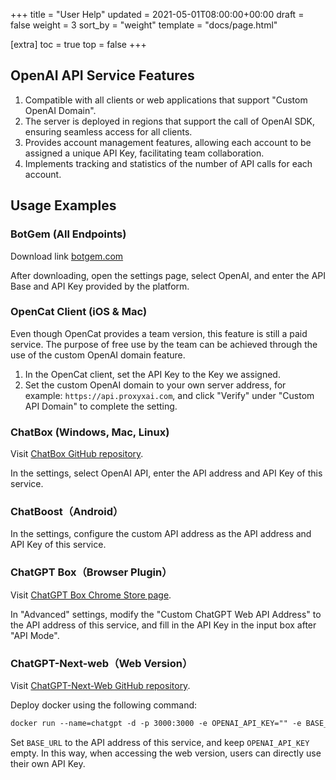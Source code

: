 +++
title = "User Help"
updated = 2021-05-01T08:00:00+00:00
draft = false
weight = 3
sort_by = "weight"
template = "docs/page.html"

[extra]
toc = true
top = false
+++

## OpenAI API Service Features

1. Compatible with all clients or web applications that support "Custom OpenAI Domain".
2. The server is deployed in regions that support the call of OpenAI SDK, ensuring seamless access for all clients.
3. Provides account management features, allowing each account to be assigned a unique API Key, facilitating team collaboration.
4. Implements tracking and statistics of the number of API calls for each account.

## Usage Examples

### BotGem (All Endpoints)

Download link [botgem.com](https://botgem.com)

After downloading, open the settings page, select OpenAI, and enter the API Base and API Key provided by the platform.

### OpenCat Client (iOS & Mac)

Even though OpenCat provides a team version, this feature is still a paid service. The purpose of free use by the team can be achieved through the use of the custom OpenAI domain feature.

1. In the OpenCat client, set the API Key to the Key we assigned.
2. Set the custom OpenAI domain to your own server address, for example: `https://api.proxyxai.com`, and click "Verify" under "Custom API Domain" to complete the setting.

### ChatBox (Windows, Mac, Linux)

Visit [ChatBox GitHub repository](https://github.com/Bin-Huang/chatbox).

In the settings, select OpenAI API, enter the API address and API Key of this service.

### ChatBoost（Android）

In the settings, configure the custom API address as the API address and API Key of this service.

### ChatGPT Box（Browser Plugin）

Visit [ChatGPT Box Chrome Store page](https://chrome.google.com/webstore/detail/chatgptbox/eobbhoofkanlmddnplfhnmkfbnlhpbbo).

In "Advanced" settings, modify the "Custom ChatGPT Web API Address" to the API address of this service, and fill in the API Key in the input box after "API Mode".

### ChatGPT-Next-web（Web Version）

Visit [ChatGPT-Next-Web GitHub repository](https://github.com/Yidadaa/ChatGPT-Next-Web).

Deploy docker using the following command:

```markdown
docker run --name=chatgpt -d -p 3000:3000 -e OPENAI_API_KEY="" -e BASE_URL="api.proxyxai.com" -e PROTOCOL="https" yidadaa/chatgpt-next-web:latest
```

Set `BASE_URL` to the API address of this service, and keep `OPENAI_API_KEY` empty. In this way, when accessing the web version, users can directly use their own API Key.
